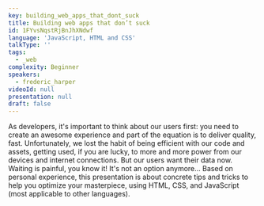 ```yaml
---
key: building_web_apps_that_dont_suck
title: Building web apps that don’t suck
id: 1FYvsNqstRjBnJhXNdwf
language: 'JavaScript, HTML and CSS'
talkType: ''
tags:
  - _web
complexity: Beginner
speakers:
  - frederic_harper
videoId: null
presentation: null
draft: false
---
```

As developers, it's important to think about our users first: you need to create an awesome experience and part of the equation is to deliver quality, fast. Unfortunately, we lost the habit of being efficient with our code and assets, getting used, if you are lucky, to more and more power from our devices and internet connections. But our users want their data now. Waiting is painful, you know it! It's not an option anymore... Based on personal experience, this presentation is about concrete tips and tricks to help you optimize your masterpiece, using HTML, CSS, and JavaScript (most applicable to other languages).